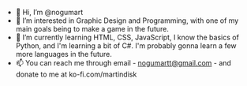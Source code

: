 - 👋 Hi, I’m @nogumart
- 👀 I’m interested in Graphic Design and Programming, with one of my main goals being to make a game in the future.
- 🌱 I’m currently learning HTML, CSS, JavaScript, I know the basics of Python, and I'm learning a bit of C#. I'm probably gonna learn a few more languages in the future.
- 📫 You can reach me through email - nogumartt@gmail.com - and donate to me at ko-fi.com/martindisk

<!---
nogumart/nogumart is a ✨ special ✨ repository because its `README.md` (this file) appears on your GitHub profile.
You can click the Preview link to take a look at your changes.
--->
